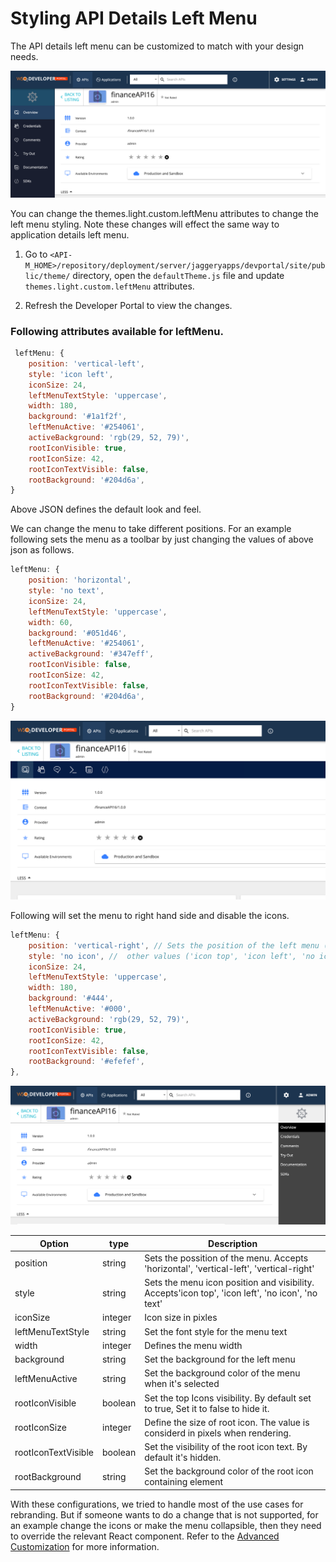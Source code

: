 # Styling API Details Left Menu

The API details left menu can be customized to match with your design needs.

 ![styling api details left menu](../../../../assets/img/learn/styling-api-details-left-menu1.png) 

You can change the themes.light.custom.leftMenu attributes to change the left menu styling. Note these changes will effect the same way to application details left menu.

1. Go to  `<API-M_HOME>/repository/deployment/server/jaggeryapps/devportal/site/public/theme/` directory, open the `defaultTheme.js` file and update `themes.light.custom.leftMenu` attributes.

2. Refresh the Developer Portal to view the changes.

### Following attributes available for leftMenu.

```js
 leftMenu: {
    position: 'vertical-left',
    style: 'icon left',
    iconSize: 24,
    leftMenuTextStyle: 'uppercase',
    width: 180,
    background: '#1a1f2f',
    leftMenuActive: '#254061',
    activeBackground: 'rgb(29, 52, 79)',
    rootIconVisible: true,
    rootIconSize: 42,
    rootIconTextVisible: false,
    rootBackground: '#204d6a',
}
```

Above JSON defines the default look and feel.

We can change the menu to take different positions. For an example following sets the menu as a toolbar by just changing the values of above json as follows.
```js
leftMenu: {
    position: 'horizontal',
    style: 'no text',
    iconSize: 24,
    leftMenuTextStyle: 'uppercase',
    width: 60,
    background: '#051d46',
    leftMenuActive: '#254061',
    activeBackground: '#347eff',
    rootIconVisible: false,
    rootIconSize: 42,
    rootIconTextVisible: false,
    rootBackground: '#204d6a',
}
```

 ![styling api details left menu](../../../../assets/img/learn/styling-api-details-left-menu2.png) 


Following will set the menu to right hand side and disable the icons.

```js
leftMenu: {
    position: 'vertical-right', // Sets the position of the left menu ( 'horizontal', 'vertical-left', 'vertical-right')
    style: 'no icon', //  other values ('icon top', 'icon left', 'no icon', 'no text')
    iconSize: 24,
    leftMenuTextStyle: 'uppercase',
    width: 180,
    background: '#444',
    leftMenuActive: '#000',
    activeBackground: 'rgb(29, 52, 79)',
    rootIconVisible: true,
    rootIconSize: 42,
    rootIconTextVisible: false,
    rootBackground: '#efefef',
},
```

 ![styling api details left menu3.png](../../../../assets/img/learn/styling-api-details-left-menu3.png) 

| Option | type | Description |
| ------ | -- | ----------- |
| position | string | Sets the possition of the menu. Accepts 'horizontal', 'vertical-left', 'vertical-right' |
| style | string | Sets the menu icon position and visibility. Accepts'icon top', 'icon left', 'no icon', 'no text' |
| iconSize | integer | Icon size in pixles |
| leftMenuTextStyle | string | Set the font style for the menu text |
| width | integer | Defines the menu width |
| background | string | Set the background for the left menu |
| leftMenuActive | string | Set the background color of the menu when it's selected |
| rootIconVisible | boolean | Set the top Icons visibility. By default set to true, Set it to false to hide it. |
| rootIconSize | integer | Define the size of root icon. The value is considerd in pixels when rendering. |
| rootIconTextVisible | boolean | Set the visibility of the root icon text. By default it's hidden. |
|rootBackground | string | Set the background color of the root icon containing element |

With these configurations, we tried to handle most of the use cases for rebranding. But if someone wants to do a change that is not supported, for an example change the icons or make the menu collapsible, then they need to override the relevant React component. Refer to the [Advanced Customization](advanced-customization.md) for more information.